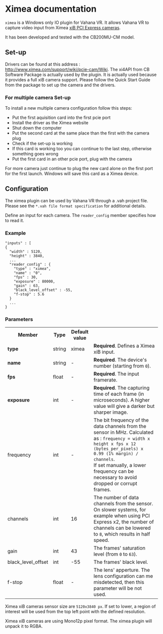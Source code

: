 # Ximea documentation

`ximea` is a Windows only IO plugin for Vahana VR. It allows Vahana VR to capture video
input from Ximea [xiB PCI Express cameras](http://www.ximea.com/en/products/application-specific-oem-and-custom-cameras/pci-express-high-speed-cameras).

It has been developed and tested with the CB200MU-CM model.


## Set-up
Drivers can be found at this address : http://www.ximea.com/support/wiki/pcie-cam/Wiki.
The xi4API from CB Software Package is actually used by the plugin. It is
actually used because it provides a full xiB camera support.
Please follow the Quick Start Guide from the package to set up the camera and the drivers.

### For multiple camera Set-up

To install a new multiple camera configuration follow this steps:
- Put the first aquisition card into the first pcie port
- Install the driver as the Ximea website
- Shut down the computer
- Put the second card at the same place than the first with the camera plug
- Check if the set-up is working
- If this card is working too you can continue to the last step, otherwise something goes wrong
- Put the first card in an other pcie port, plug with the camera

For more camera just continue to plug the new card alone on the first port for the first launch. Windows will save this card as a Ximea device.

## Configuration
The ximea plugin can be used by Vahana VR through a .vah project file. Please see
the `*.vah file format specification` for additional details.

Define an input for each camera. The `reader_config` member specifies how to read
it.

### Example

    "inputs" : [
    {
      "width" : 5120,
      "height" : 3840,
      ...
      "reader_config" : {
        "type" : "ximea",
        "name" : "0",
        "fps" : 30,
        "exposure" : 80000,
        "gain" : 63,
        "black_level_offset" : -55,
        "f-stop" : 5.6
      }
      ...
    }

### Parameters
<table>
<tr><th>Member</th><th>Type</th><th>Default value</th><th></th></tr>
<tr><td><strong>type</strong></td><td>string</td><td>ximea</td><td><strong>Required</strong>. Defines a Ximea xiB input.</td></tr>
<tr><td><strong>name</strong></td><td>string</td><td>-</td><td><strong>Required</strong>. The device's number (starting from <code>0</code>).</td></tr>
<tr><td><strong>fps</strong></td><td>float</td><td>-</td><td><strong>Required</strong>. The input framerate.</td></tr>
<tr><td><strong>exposure</strong></td><td>int</td><td>-</td><td><strong>Required</strong>. The capturing time of each frame (in microseconds). A higher value will give a darker but sharper image.</td></tr>
<tr><td>frequency</td><td>int</td><td>-</td><td>The bit frequency of the data channels from the sensor in MHz. Calculated as : <code>frequency = width x height x fps x 12 (bytes_per_pixels) x 0.99 (1% margin) / channels</code>. <br> If set manually, a lower frequency can be necessary to avoid dropped or corrupt frames.</td></tr>
<tr><td>channels</td><td>int</td><td>16</td><td>The number of data channels from the sensor. On slower systems, for example when using PCI Express x2, the number of channels can be lowered to <code>8</code>, which results in half speed.</td></tr>
<tr><td>gain</td><td>int</td><td>43</td><td>The frames' saturation level (from <code>0</code> to <code>63</code>).</td></tr>
<tr><td>black_level_offset</td><td>int</td><td>-55</td><td>The frames' black level.</td></tr>
<tr><td>f-stop</td><td>float</td><td>-</td><td>The lens' apperture. The lens configuration can me misdetected, then this parameter will be not used.</td></tr>
</table>

Ximea xiB cameras sensor size are `5120x3840 px`. If set to lower, a region of interest will be used from the top left point with the defined resolution.

Ximea xiB cameras are using Mono12p pixel format. The ximea plugin will unpack it to RGBA.
